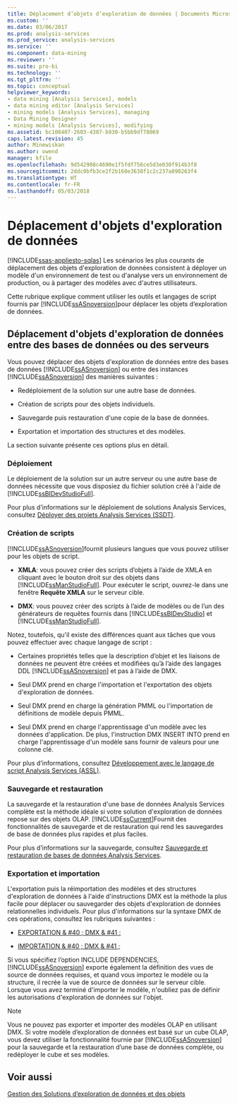 ```yaml
---
title: Déplacement d’objets d’exploration de données | Documents Microsoft
ms.custom: ''
ms.date: 03/06/2017
ms.prod: analysis-services
ms.prod_service: analysis-services
ms.service: ''
ms.component: data-mining
ms.reviewer: ''
ms.suite: pro-bi
ms.technology: ''
ms.tgt_pltfrm: ''
ms.topic: conceptual
helpviewer_keywords:
- data mining [Analysis Services], models
- data mining editor [Analysis Services]
- mining models [Analysis Services], managing
- Data Mining Designer
- mining models [Analysis Services], modifying
ms.assetid: bc108407-2603-4387-b930-b5bb9df78069
caps.latest.revision: 45
author: Minewiskan
ms.author: owend
manager: kfile
ms.openlocfilehash: 9d542908c4690e1f5fdf756ce5d3e030f914b3f8
ms.sourcegitcommit: 2ddc0bfb3ce2f2b160e3638f1c2c237a898263f4
ms.translationtype: HT
ms.contentlocale: fr-FR
ms.lasthandoff: 05/03/2018
---
```

# <a name="moving-data-mining-objects"></a>Déplacement d'objets d'exploration de données
[!INCLUDE[ssas-appliesto-sqlas](../../includes/ssas-appliesto-sqlas.md)]
  Les scénarios les plus courants de déplacement des objets d'exploration de données consistent à déployer un modèle d'un environnement de test ou d'analyse vers un environnement de production, ou à partager des modèles avec d'autres utilisateurs.  
  
 Cette rubrique explique comment utiliser les outils et langages de script fournis par [!INCLUDE[ssASnoversion](../../includes/ssasnoversion-md.md)]pour déplacer les objets d’exploration de données.  
  
## <a name="moving-data-mining-objects-between-databases-or-servers"></a>Déplacement d'objets d'exploration de données entre des bases de données ou des serveurs  
 Vous pouvez déplacer des objets d'exploration de données entre des bases de données [!INCLUDE[ssASnoversion](../../includes/ssasnoversion-md.md)] ou entre des instances [!INCLUDE[ssASnoversion](../../includes/ssasnoversion-md.md)] des manières suivantes :  
  
-   Redéploiement de la solution sur une autre base de données.  
  
-   Création de scripts pour des objets individuels.  
  
-   Sauvegarde puis restauration d'une copie de la base de données.  
  
-   Exportation et importation des structures et des modèles.  
  
 La section suivante présente ces options plus en détail.  
  
### <a name="deploying"></a>Déploiement  
 Le déploiement de la solution sur un autre serveur ou une autre base de données nécessite que vous disposiez du fichier solution créé à l'aide de [!INCLUDE[ssBIDevStudioFull](../../includes/ssbidevstudiofull-md.md)].  
  
 Pour plus d’informations sur le déploiement de solutions Analysis Services, consultez [Déployer des projets Analysis Services &#40;SSDT&#41;](../../analysis-services/multidimensional-models/deploy-analysis-services-projects-ssdt.md).  
  
### <a name="scripting"></a>Création de scripts  
 [!INCLUDE[ssASnoversion](../../includes/ssasnoversion-md.md)]fournit plusieurs langues que vous pouvez utiliser pour les objets de script.  
  
-   **XMLA**: vous pouvez créer des scripts d’objets à l’aide de XMLA en cliquant avec le bouton droit sur des objets dans [!INCLUDE[ssManStudioFull](../../includes/ssmanstudiofull-md.md)]. Pour exécuter le script, ouvrez-le dans une fenêtre **Requête XMLA** sur le serveur cible.  
  
-   **DMX**: vous pouvez créer des scripts à l’aide de modèles ou de l’un des générateurs de requêtes fournis dans [!INCLUDE[ssBIDevStudio](../../includes/ssbidevstudio-md.md)] et [!INCLUDE[ssManStudioFull](../../includes/ssmanstudiofull-md.md)].  
  
 Notez, toutefois, qu'il existe des différences quant aux tâches que vous pouvez effectuer avec chaque langage de script :  
  
-   Certaines propriétés telles que la description d’objet et les liaisons de données ne peuvent être créées et modifiées qu’à l’aide des langages DDL [!INCLUDE[ssASnoversion](../../includes/ssasnoversion-md.md)] et pas à l’aide de DMX.  
  
-   Seul DMX prend en charge l'importation et l'exportation des objets d'exploration de données.  
  
-   Seul DMX prend en charge la génération PMML ou l'importation de définitions de modèle depuis PMML.  
  
-   Seul DMX prend en charge l'apprentissage d'un modèle avec les données d'application. De plus, l'instruction DMX INSERT INTO prend en charge l'apprentissage d'un modèle sans fournir de valeurs pour une colonne clé.  
  
 Pour plus d’informations, consultez [Développement avec le langage de script Analysis Services &#40;ASSL&#41;](../../analysis-services/multidimensional-models/scripting-language-assl/developing-with-analysis-services-scripting-language-assl.md).  
  
### <a name="backup-and-restore"></a>Sauvegarde et restauration  
 La sauvegarde et la restauration d'une base de données Analysis Services complète est la méthode idéale si votre solution d'exploration de données repose sur des objets OLAP. [!INCLUDE[ssCurrent](../../includes/sscurrent-md.md)]Fournit des fonctionnalités de sauvegarde et de restauration qui rend les sauvegardes de base de données plus rapides et plus faciles.  
  
 Pour plus d’informations sur la sauvegarde, consultez [Sauvegarde et restauration de bases de données Analysis Services](../../analysis-services/multidimensional-models/backup-and-restore-of-analysis-services-databases.md).  
  
### <a name="exporting-and-importing"></a>Exportation et importation  
 L'exportation puis la réimportation des modèles et des structures d'exploration de données à l'aide d'instructions DMX est la méthode la plus facile pour déplacer ou sauvegarder des objets d'exploration de données relationnelles individuels. Pour plus d'informations sur la syntaxe DMX de ces opérations, consultez les rubriques suivantes :  
  
-   [EXPORTATION & #40 ; DMX & #41 ;](../../dmx/export-dmx.md)  
  
-   [IMPORTATION & #40 ; DMX & #41 ;](../../dmx/import-dmx.md)  
  
 Si vous spécifiez l’option INCLUDE DEPENDENCIES, [!INCLUDE[ssASnoversion](../../includes/ssasnoversion-md.md)] exporte également la définition des vues de source de données requises, et quand vous importez le modèle ou la structure, il recrée la vue de source de données sur le serveur cible. Lorsque vous avez terminé d'importer le modèle, n'oubliez pas de définir les autorisations d'exploration de données sur l'objet.  
  
> [!NOTE]  
>  Vous ne pouvez pas exporter et importer des modèles OLAP en utilisant DMX. Si votre modèle d’exploration de données est basé sur un cube OLAP, vous devez utiliser la fonctionnalité fournie par [!INCLUDE[ssASnoversion](../../includes/ssasnoversion-md.md)] pour la sauvegarde et la restauration d’une base de données complète, ou redéployer le cube et ses modèles.  
  
## <a name="see-also"></a>Voir aussi  
 [Gestion des Solutions d’exploration de données et des objets](../../analysis-services/data-mining/management-of-data-mining-solutions-and-objects.md)  
  
  
